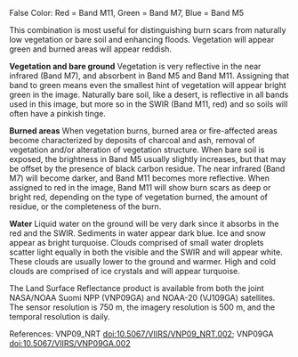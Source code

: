 False Color: Red = Band M11, Green = Band M7, Blue = Band M5

This combination is most useful for distinguishing burn scars from naturally low vegetation or bare soil and enhancing floods. Vegetation will appear green and burned areas will appear reddish.

**Vegetation and bare ground**
Vegetation is very reflective in the near infrared (Band M7), and absorbent in Band M5 and Band M11. Assigning that band to green means even the smallest hint of vegetation will appear bright green in the image. Naturally bare soil, like a desert, is reflective in all bands used in this image, but more so in the SWIR (Band M11, red) and so soils will often have a pinkish tinge.

**Burned areas**
When vegetation burns, burned area or fire-affected areas become characterized by deposits of charcoal and ash, removal of vegetation and/or alteration of vegetation structure. When bare soil is exposed, the brightness in Band M5 usually slightly increases, but that may be offset by the presence of black carbon residue. The near infrared (Band M7) will become darker, and Band M11 becomes more reflective. When assigned to red in the image, Band M11 will show burn scars as deep or bright red, depending on the type of vegetation burned, the amount of residue, or the completeness of the burn.

**Water**
Liquid water on the ground will be very dark since it absorbs in the red and the SWIR. Sediments in water appear dark blue. Ice and snow appear as bright turquoise. Clouds comprised of small water droplets scatter light equally in both the visible and the SWIR and will appear white. These clouds are usually lower to the ground and warmer. High and cold clouds are comprised of ice crystals and will appear turquoise.

The Land Surface Reflectance product is available from both the joint NASA/NOAA Suomi NPP (VNP09GA) and NOAA-20 (VJ109GA) satellites. The sensor resolution is 750 m, the imagery resolution is 500 m, and the temporal resolution is daily.

References: VNP09_NRT [doi:10.5067/VIIRS/VNP09_NRT.002](https://doi.org/10.5067/VIIRS/VNP09_NRT.002); VNP09GA [doi:10.5067/VIIRS/VNP09GA.002](https://doi.org/10.5067/VIIRS/VNP09GA.002)
